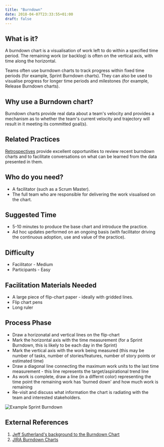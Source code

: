 ```yaml
---
title: "Burndown"
date: 2018-04-07T23:33:55+01:00
draft: false
---
```



## What is it?

A burndown chart is a visualisation of work left to do within a specified time period. The remaining work (or backlog) is often on the vertical axis, with time along the horizontal. 

Teams often use burndown charts to track progress within fixed time periods (for example, Sprint Burndown charts). They can also be used to visualise progress for longer time periods and milestones (for example, Release Burndown charts).


## Why use a Burndown chart?

Burndown charts provide real data about a team's velocity and provides a mechanism as to whether the team's current velocity and trajectory will result in it meeting its committed goal(s).


## Related Practices

[Retrospectives](/practices/realtime-retrospective/) provide excellent opportunities to review recent burndown charts and to facilitate conversations on what can be learned from the data presented in them. 


## Who do you need?

- A facilitator (such as a Scrum Master).
- The full team who are responsible for delivering the work visualised on the chart.


## Suggested Time

- 5-10 minutes to produce the base chart and introduce the practice.
- Ad hoc updates performed on an ongoing basis (with facilitator driving the continuous adoption, use and value of the practice).


## Difficulty

- Facilitator - Medium
- Participants - Easy


## Facilitation Materials Needed

- A large piece of flip-chart paper - ideally with gridded lines.
- Flip chart pens
- Long ruler


## Process Phase

- Draw a horizonatal and vertical lines on the flip-chart
- Mark the horizontal axis with the time measurement (for a Sprint Burndown, this is likely to be each day in the Sprint)
- Mark the vertical axis with the work being measured (this may be number of tasks, number of stories/features, number of story points or estimated time)
- Draw a diagonal line connecting the maximum work units to the last time measurement - this line represents the target/aspirational trend line
- As work is complete, draw a line (in a differnt color) representing the time point the remaining work has 'burned down' and how much work is remaining
- Re-visit and discuss what information the chart is radiating with the team and interested stakeholders.

![Example Sprint Burndown](/images/burndown.png)

## External References

1. [Jeff Sutherland's background to the Burndown Chart](https://www.youtube.com/watch?v=HV76WzqpSI0)
2. [JIRA Burndown Charts](https://www.atlassian.com/agile/tutorials/burndown-charts)